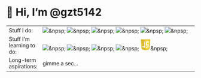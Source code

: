 # 👋 Hi, I’m @gzt5142


<table>
  <tr>
    <td>Stuff I do:</td>
    <td width=600px>
      <a href="https://www.python.org/"><img height='30' src='https://docs.python.org/3/_static/py.svg'></a>&npsp;
      <a href="https://jupyter.org/"><img height = '30' src='https://jupyter.org/assets/logos/logomark-orangebody-greyplanets.svg'></a>&npsp;
      <a href="https://github.com"><img height='30' src="https://github.githubassets.com/images/modules/logos_page/GitHub-Mark.png"></a>&npsp;
      <a href="https://gitlab.com"><img height='30' src='https://about.gitlab.com/images/press/press-kit-icon.svg'></a>&npsp;
      <a href="https://www.qgis.org/"> <img height='30' src='https://www.qgis.org/en/_static/logo.png'></a>&npsp;
      <a href="https://www.esri.com"><img height='30' src="https://pro.arcgis.com/en/pro-app/img/enable-pro.png"></a>&npsp;
    </td>
  </tr>
  <tr>
    <td>Stuff I'm learning to do:</td>
    <td>
        <a href='https://blender.org/'><img height='30' src='https://download.blender.org/branding/square/blender_icon_256x256.png'></a>&npsp;
        <a href='https://gdal.org/'><img height='30' src='https://gdal.org/_static/gdalicon.png'></a>&npsp;
        <a href="https://www.w3.org/"><img height='30' src='https://www.w3.org/html/logo/downloads/HTML5_Badge.svg'></a>&npsp;
        <a href="https://www.w3.org/Style/CSS/"><img height='30' src="https://upload.wikimedia.org/wikipedia/commons/6/62/CSS3_logo.svg"></a>&npsp;
        <a href='https://www.ecma-international.org/publications-and-standards/standards/ecma-262/'> <img height='30' src='JS_logo.png'></a>&npsp;
    </td>
  </tr>
  <tr>
    <td>Long-term aspirations:</td>
    <td>
      gimme a sec... 
    </td>
  </tr>
      
</table>

    

